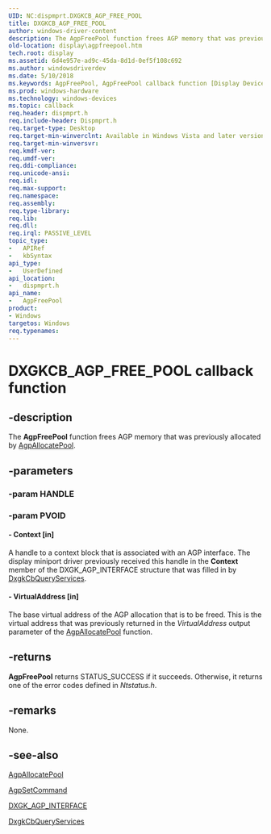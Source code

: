```yaml
---
UID: NC:dispmprt.DXGKCB_AGP_FREE_POOL
title: DXGKCB_AGP_FREE_POOL
author: windows-driver-content
description: The AgpFreePool function frees AGP memory that was previously allocated by AgpAllocatePool.
old-location: display\agpfreepool.htm
tech.root: display
ms.assetid: 6d4e957e-ad9c-45da-8d1d-0ef5f108c692
ms.author: windowsdriverdev
ms.date: 5/10/2018
ms.keywords: AgpFreePool, AgpFreePool callback function [Display Devices], DXGKCB_AGP_FREE_POOL, DXGKCB_AGP_FREE_POOL callback, DpFunctions_ffe16de5-aa04-4f4b-bae5-de5b25682f65.xml, display.agpfreepool, dispmprt/AgpFreePool
ms.prod: windows-hardware
ms.technology: windows-devices
ms.topic: callback
req.header: dispmprt.h
req.include-header: Dispmprt.h
req.target-type: Desktop
req.target-min-winverclnt: Available in Windows Vista and later versions of the Windows operating systems.
req.target-min-winversvr: 
req.kmdf-ver: 
req.umdf-ver: 
req.ddi-compliance: 
req.unicode-ansi: 
req.idl: 
req.max-support: 
req.namespace: 
req.assembly: 
req.type-library: 
req.lib: 
req.dll: 
req.irql: PASSIVE_LEVEL
topic_type:
-	APIRef
-	kbSyntax
api_type:
-	UserDefined
api_location:
-	dispmprt.h
api_name:
-	AgpFreePool
product:
- Windows
targetos: Windows
req.typenames: 
---
```


# DXGKCB_AGP_FREE_POOL callback function


## -description


The <b>AgpFreePool</b> function frees AGP memory that was previously allocated by <a href="https://msdn.microsoft.com/abac76e0-eb8a-450a-a797-3733a8f71990">AgpAllocatePool</a>.


## -parameters




### -param HANDLE


### -param PVOID








#### - Context [in]

A handle to a context block that is associated with an AGP interface. The display miniport driver previously received this handle in the <b>Context</b> member of the DXGK_AGP_INTERFACE structure that was filled in by <a href="https://msdn.microsoft.com/0ce5df90-2019-4a92-97d6-0218acc8b1e8">DxgkCbQueryServices</a>.


#### - VirtualAddress [in]

The base virtual address of the AGP allocation that is to be freed. This is the virtual address that was previously returned in the <i>VirtualAddress</i> output parameter of the <a href="https://msdn.microsoft.com/abac76e0-eb8a-450a-a797-3733a8f71990">AgpAllocatePool</a> function.


## -returns



<b>AgpFreePool</b> returns STATUS_SUCCESS if it succeeds. Otherwise, it returns one of the error codes defined in <i>Ntstatus.h</i>.




## -remarks



None.




## -see-also




<a href="https://msdn.microsoft.com/abac76e0-eb8a-450a-a797-3733a8f71990">AgpAllocatePool</a>



<a href="https://msdn.microsoft.com/4440bc0f-01cb-4108-bfe8-9d5127777f00">AgpSetCommand</a>



<a href="https://msdn.microsoft.com/library/windows/hardware/ff560949">DXGK_AGP_INTERFACE</a>



<a href="https://msdn.microsoft.com/0ce5df90-2019-4a92-97d6-0218acc8b1e8">DxgkCbQueryServices</a>
 

 

